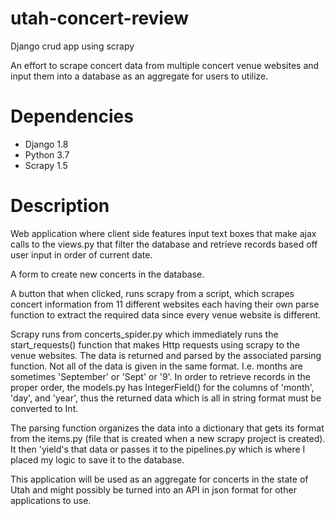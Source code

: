 # utah-concert-review
Django crud app using scrapy

An effort to scrape concert data from multiple concert venue websites and input them into a database as an aggregate for users to utilize.

# Dependencies
* Django 1.8
* Python 3.7
* Scrapy 1.5

# Description
Web application where client side features input text boxes that make ajax calls to the views.py that filter the database and retrieve records based off user input in order of current date.

A form to create new concerts in the database.

A button that when clicked, runs scrapy from a script, which scrapes concert information from 11 different websites each having their own parse function to extract the required data since every venue website is different.

Scrapy runs from concerts_spider.py which immediately runs the start_requests() function that makes Http requests using scrapy to the venue websites.  The data is returned and parsed by the associated parsing function.  Not all of the data is given in the same format.  I.e. months are sometimes 'September' or 'Sept' or '9'.  In order to retrieve records in the proper order, the models.py has IntegerField() for the columns of 'month', 'day', and 'year', thus the returned data which is all in string format must be converted to Int.  

The parsing function organizes the data into a dictionary that gets its format from the items.py (file that is created when a new scrapy project is created).  It then 'yield's that data or passes it to the pipelines.py which is where I placed my logic to save it to the database.

This application will be used as an aggregate for concerts in the state of Utah and might possibly be turned into an API in json format for other applications to use.
